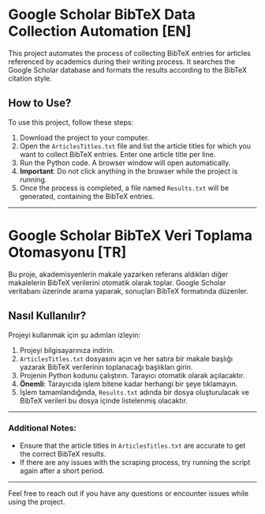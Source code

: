 # Google Scholar BibTeX Data Collection Automation [EN]

This project automates the process of collecting BibTeX entries for articles referenced by academics during their writing process. It searches the Google Scholar database and formats the results according to the BibTeX citation style.

## How to Use?

To use this project, follow these steps:

1. Download the project to your computer.
2. Open the `ArticlesTitles.txt` file and list the article titles for which you want to collect BibTeX entries. Enter one article title per line.
3. Run the Python code. A browser window will open automatically.
4. **Important**: Do not click anything in the browser while the project is running.
5. Once the process is completed, a file named `Results.txt` will be generated, containing the BibTeX entries.

---

# Google Scholar BibTeX Veri Toplama Otomasyonu [TR]

Bu proje, akademisyenlerin makale yazarken referans aldıkları diğer makalelerin BibTeX verilerini otomatik olarak toplar. Google Scholar veritabanı üzerinde arama yaparak, sonuçları BibTeX formatında düzenler.

## Nasıl Kullanılır?

Projeyi kullanmak için şu adımları izleyin:

1. Projeyi bilgisayarınıza indirin.
2. `ArticlesTitles.txt` dosyasını açın ve her satıra bir makale başlığı yazarak BibTeX verilerinin toplanacağı başlıkları girin.
3. Projenin Python kodunu çalıştırın. Tarayıcı otomatik olarak açılacaktır.
4. **Önemli**: Tarayıcıda işlem bitene kadar herhangi bir şeye tıklamayın.
5. İşlem tamamlandığında, `Results.txt` adında bir dosya oluşturulacak ve BibTeX verileri bu dosya içinde listelenmiş olacaktır.

---

### Additional Notes:
- Ensure that the article titles in `ArticlesTitles.txt` are accurate to get the correct BibTeX results.
- If there are any issues with the scraping process, try running the script again after a short period.

---

Feel free to reach out if you have any questions or encounter issues while using the project.
